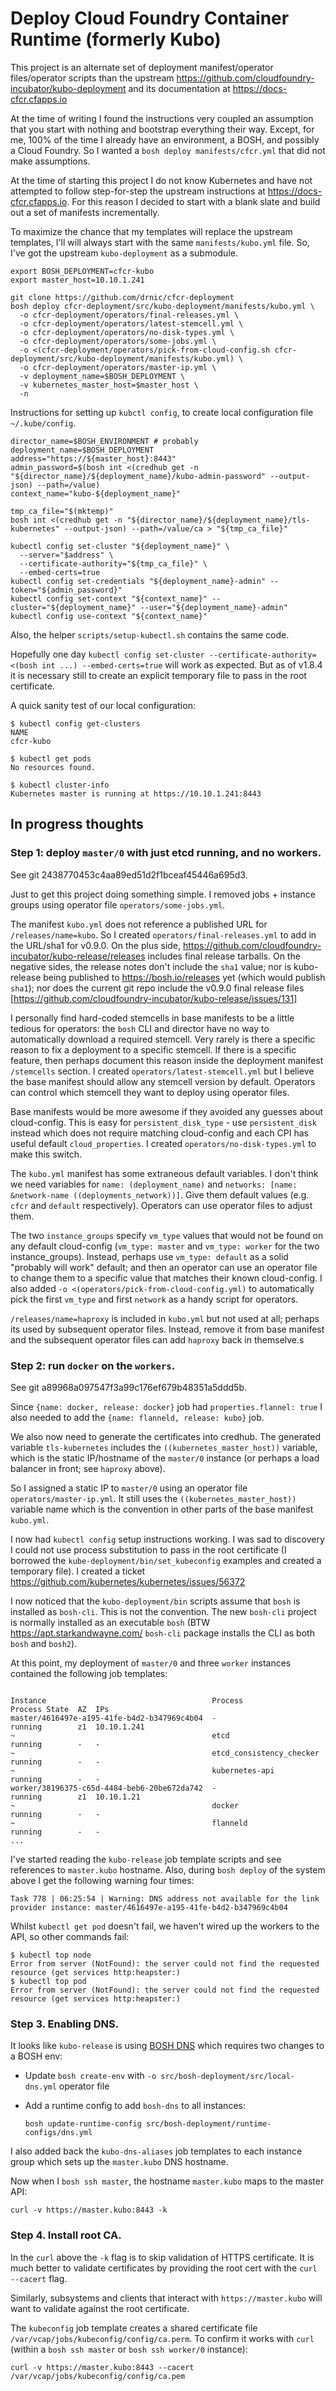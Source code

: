 # Deploy Cloud Foundry Container Runtime (formerly Kubo)

This project is an alternate set of deployment manifest/operator files/operator scripts than the upstream https://github.com/cloudfoundry-incubator/kubo-deployment and its documentation at https://docs-cfcr.cfapps.io

At the time of writing I found the instructions very coupled an assumption that you start with nothing and bootstrap everything their way. Except, for me, 100% of the time I already have an environment, a BOSH, and possibly a Cloud Foundry. So I wanted a `bosh deploy manifests/cfcr.yml` that did not make assumptions.

At the time of starting this project I do not know Kubernetes and have not attempted to follow step-for-step the upstream instructions at https://docs-cfcr.cfapps.io. For this reason I decided to start with a blank slate and build out a set of manifests incrementally.

To maximize the chance that my templates will replace the upstream templates, I'll will always start with the same `manifests/kubo.yml` file. So, I've got the upstream `kubo-deployment` as a submodule.

```
export BOSH_DEPLOYMENT=cfcr-kubo
export master_host=10.10.1.241

git clone https://github.com/drnic/cfcr-deployment
bosh deploy cfcr-deployment/src/kubo-deployment/manifests/kubo.yml \
  -o cfcr-deployment/operators/final-releases.yml \
  -o cfcr-deployment/operators/latest-stemcell.yml \
  -o cfcr-deployment/operators/no-disk-types.yml \
  -o cfcr-deployment/operators/some-jobs.yml \
  -o <(cfcr-deployment/operators/pick-from-cloud-config.sh cfcr-deployment/src/kubo-deployment/manifests/kubo.yml) \
  -o cfcr-deployment/operators/master-ip.yml \
  -v deployment_name=$BOSH_DEPLOYMENT \
  -v kubernetes_master_host=$master_host \
  -n
```

Instructions for setting up `kubctl config`, to create local configuration file `~/.kube/config`.

```
director_name=$BOSH_ENVIRONMENT # probably
deployment_name=$BOSH_DEPLOYMENT
address="https://${master_host}:8443"
admin_password=$(bosh int <(credhub get -n "${director_name}/${deployment_name}/kubo-admin-password" --output-json) --path=/value)
context_name="kubo-${deployment_name}"

tmp_ca_file="$(mktemp)"
bosh int <(credhub get -n "${director_name}/${deployment_name}/tls-kubernetes" --output-json) --path=/value/ca > "${tmp_ca_file}"

kubectl config set-cluster "${deployment_name}" \
  --server="$address" \
  --certificate-authority="${tmp_ca_file}" \
  --embed-certs=true
kubectl config set-credentials "${deployment_name}-admin" --token="${admin_password}"
kubectl config set-context "${context_name}" --cluster="${deployment_name}" --user="${deployment_name}-admin"
kubectl config use-context "${context_name}"
```

Also, the helper `scripts/setup-kubectl.sh` contains the same code.

Hopefully one day `kubectl config set-cluster --certificate-authority=<(bosh int ...) --embed-certs=true` will work as expected. But as of v1.8.4 it is necessary still to create an explicit temporary file to pass in the root certificate.

A quick sanity test of our local configuration:

```
$ kubectl config get-clusters
NAME
cfcr-kubo

$ kubectl get pods
No resources found.

$ kubectl cluster-info
Kubernetes master is running at https://10.10.1.241:8443
```

## In progress thoughts

### Step 1: deploy `master/0` with just etcd running, and no workers.

See git 2438770453c4aa89ed51d2f1bceaf45446a695d3.

Just to get this project doing something simple. I removed jobs + instance groups using operator file `operators/some-jobs.yml`.

The manifest `kubo.yml` does not reference a published URL for `/releases/name=kubo`. So I created `operators/final-releases.yml` to add in the URL/sha1 for v0.9.0. On the plus side, https://github.com/cloudfoundry-incubator/kubo-release/releases includes final release tarballs. On the negative sides, the release notes don't include the `sha1` value; nor is kubo-release being published to https://bosh.io/releases yet (which would publish `sha1`); nor does the current git repo include the v0.9.0 final release files [https://github.com/cloudfoundry-incubator/kubo-release/issues/131]

I personally find hard-coded stemcells in base manifests to be a little tedious for operators: the `bosh` CLI and director have no way to automatically download a required stemcell. Very rarely is there a specific reason to fix a deployment to a specific stemcell. If there is a specific feature, then perhaps document this reason inside the deployment manifest `/stemcells` section. I created `operators/latest-stemcell.yml` but I believe the base manifest should allow any stemcell version by default. Operators can control which stemcell they want to deploy using operator files.

Base manifests would be more awesome if they avoided any guesses about cloud-config. This is easy for `persistent_disk_type` - use `persistent_disk` instead which does not require matching cloud-config and each CPI has useful default `cloud_properties`. I created `operators/no-disk-types.yml` to make this switch.

The `kubo.yml` manifest has some extraneous default variables. I don't think we need variables for `name: (deployment_name)` and `networks: [name: &network-name ((deployments_network))]`. Give them default values (e.g. `cfcr` and `default` respectively). Operators can use operator files to adjust them.

The two `instance_groups` specify `vm_type` values that would not be found on any default cloud-config (`vm_type: master` and `vm_type: worker` for the two instance_groups). Instead, perhaps use `vm_type: default` as a solid "probably will work" default; and then an operator can use an operator file to change them to a specific value that matches their known cloud-config. I also added `-o <(operators/pick-from-cloud-config.yml)` to automatically pick the first `vm_type` and first `network` as a handy script for operators.

`/releases/name=haproxy` is included in `kubo.yml` but not used at all; perhaps its used by subsequent operator files. Instead, remove it from base manifest and the subsequent operator files can add `haproxy` back in themselve.s

### Step 2: run `docker` on the `workers`.

See git a89968a097547f3a99c176ef679b48351a5ddd5b.

Since `{name: docker, release: docker}` job had `properties.flannel: true` I also needed to add the `{name: flanneld, release: kubo}` job.

We also now need to generate the certificates into credhub. The generated variable `tls-kubernetes` includes the `((kubernetes_master_host))` variable, which is the static IP/hostname of the `master/0` instance (or perhaps a load balancer in front; see `haproxy` above).

So I assigned a static IP to `master/0` using an operator file `operators/master-ip.yml`. It still uses the `((kubernetes_master_host))` variable name which is the convention in other parts of the base manifest `kubo.yml`.

I now had `kubectl config` setup instructions working. I was sad to discovery I could not use process substitution to pass in the root certificate (I borrowed the `kube-deployment/bin/set_kubeconfig` examples and created a temporary file). I created a ticket https://github.com/kubernetes/kubernetes/issues/56372

I now noticed that the `kubo-deployment/bin` scripts assume that `bosh` is installed as `bosh-cli`. This is not the convention. The new `bosh-cli` project is normally installed as an executable `bosh` (BTW https://apt.starkandwayne.com/ `bosh-cli` package installs the CLI as both `bosh` and `bosh2`).

At this point, my deployment of `master/0` and three `worker` instances contained the following job templates:

```

Instance                                     Process                   Process State  AZ  IPs
master/4616497e-a195-41fe-b4d2-b347969c4b04  -                         running        z1  10.10.1.241
~                                            etcd                      running        -   -
~                                            etcd_consistency_checker  running        -   -
~                                            kubernetes-api            running        -   -
worker/38196375-c65d-4484-beb6-20be672da742  -                         running        z1  10.10.1.21
~                                            docker                    running        -   -
~                                            flanneld                  running        -   -
...
```

I've started reading the `kubo-release` job template scripts and see references to `master.kubo` hostname. Also, during `bosh deploy` of the system above I get the following warning four times:

```
Task 778 | 06:25:54 | Warning: DNS address not available for the link provider instance: master/4616497e-a195-41fe-b4d2-b347969c4b04
```

Whilst `kubectl get pod` doesn't fail, we haven't wired up the workers to the API, so other commands fail:

```
$ kubectl top node
Error from server (NotFound): the server could not find the requested resource (get services http:heapster:)
$ kubectl top pod
Error from server (NotFound): the server could not find the requested resource (get services http:heapster:)
```

### Step 3. Enabling DNS.

It looks like `kubo-release` is using [BOSH DNS](https://bosh.io/docs/dns.html) which requires two changes to a BOSH env:

* Update `bosh create-env` with `-o src/bosh-deployment/src/local-dns.yml` operator file
* Add a runtime config to add `bosh-dns` to all instances:

    ```
    bosh update-runtime-config src/bosh-deployment/runtime-configs/dns.yml
    ```

I also added back the `kubo-dns-aliases` job templates to each instance group which sets up the `master.kubo` DNS hostname.

Now when I `bosh ssh master`, the hostname `master.kubo` maps to the master API:

```
curl -v https://master.kubo:8443 -k
```


### Step 4. Install root CA.

In the `curl` above the `-k` flag is to skip validation of HTTPS certificate. It is much better to validate certificates by providing the root cert with the `curl --cacert` flag.

Similarly, subsystems and clients that interact with `https://master.kubo` will want to validate against the root certificate.

The `kubeconfig` job template creates a shared certificate file `/var/vcap/jobs/kubeconfig/config/ca.perm`. To confirm it works with `curl` (within a `bosh ssh master` or `bosh ssh worker/0` instance):

```
curl -v https://master.kubo:8443 --cacert /var/vcap/jobs/kubeconfig/config/ca.pem
```
